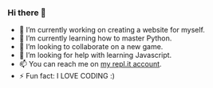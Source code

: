 ### Hi there 👋



- 🔭 I’m currently working on creating a website for myself.
- 🌱 I’m currently learning how to master Python.
- 👯 I’m looking to collaborate on a new game.
- 🤔 I’m looking for help with learning Javascript.
- 📫 You can reach me on [my repl.it account](https://replit.com/@lexili/).
- ⚡ Fun fact: I LOVE CODING :)

